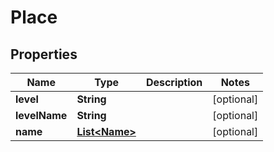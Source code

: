 
# Place

## Properties
Name | Type | Description | Notes
------------ | ------------- | ------------- | -------------
**level** | **String** |  |  [optional]
**levelName** | **String** |  |  [optional]
**name** | [**List&lt;Name&gt;**](Name.md) |  |  [optional]



